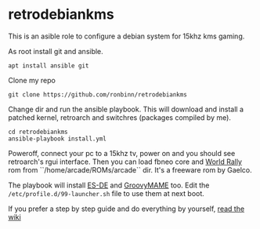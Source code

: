 # retrodebiankms
This is an asible role to configure a debian system for 15khz kms gaming.

As root install git and ansible.
```
apt install ansible git
```
Clone my repo
```
git clone https://github.com/ronbinn/retrodebiankms
```
Change dir and run the ansible playbook. This will download and install a patched kernel, retroarch and switchres (packages compiled by me).
```
cd retrodebiankms
ansible-playbook install.yml
```
Poweroff, connect your pc to a 15khz tv, power on and you should see retroarch's rgui interface. Then you can load fbneo core and [World Rally](https://en.wikipedia.org/wiki/World_Rally_(1993_video_game)) rom from ``/home/arcade/ROMs/arcade`` dir. It's a freeware rom by Gaelco.

The playbook will install [ES-DE](https://gitlab.com/es-de/) and [GroovyMAME](https://github.com/antonioginer/groovymame) too. Edit the ``/etc/profile.d/99-launcher.sh`` file to use them at next boot.

If you prefer a step by step guide and do everything by yourself, [read the wiki](https://github.com/ronbinn/retrodebiankms/wiki)
